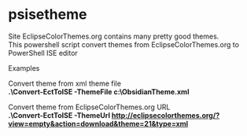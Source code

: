 psisetheme
==========
Site EclipseColorThemes.org contains many pretty good themes.  
This powershell script convert themes from EclipseColorThemes.org to PowerShell ISE editor

Examples

Convert theme from xml theme file  
**.\Convert-EctToISE -ThemeFile c:\ObsidianTheme.xml**  

Convert theme from EclipseColorThemes.org URL  
**.\Convert-EctToISE -ThemeUrl http://eclipsecolorthemes.org/?view=empty&action=download&theme=21&type=xml** 
